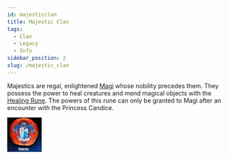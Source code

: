 ```yaml
---
id: majesticclan
title: Majestic Clan
tags: 
  - Clan
  - Legacy
  - Info
sidebar_position: 2
slug: /majestic_clan
---
```


Majestics are regal, enlightened [Magi](docs\Info_About_MagiQuest\Magi.md) whose nobility precedes them. They possess the power to heal creatures and mend magical objects with the [Healing Rune](docs\Home.mdx). The powers of this rune can only be granted to Magi after an encounter with the Princess Candice.

<img src="\img\Majestic_Clan.webp" alt="The icon of the Majestic Clan" width="80" hight="80" title="The icon of the Majestic Clan"></img>